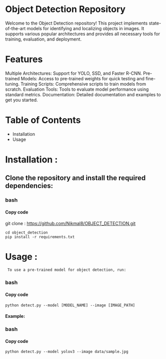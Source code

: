 # Object Detection Repository
Welcome to the Object Detection repository! This project implements state-of-the-art models for identifying and localizing objects in images. It supports various popular architectures and provides all necessary tools for training, evaluation, and deployment.

# Features
Multiple Architectures: Support for YOLO, SSD, and Faster R-CNN.
Pre-trained Models: Access to pre-trained weights for quick testing and fine-tuning.
Training Scripts: Comprehensive scripts to train models from scratch.
Evaluation Tools: Tools to evaluate model performance using standard metrics.
Documentation: Detailed documentation and examples to get you started.
# Table of Contents
* Installation
* Usage
# Installation :

## Clone the repository and install the required dependencies:

### bash
#### Copy code
  git clone : https://github.com/Nikmal8/OBJECT_DETECTION.git

    cd object_detection
    pip install -r requirements.txt

# Usage :

     To use a pre-trained model for object detection, run:

### bash
#### Copy code
    python detect.py --model [MODEL_NAME] --image [IMAGE_PATH]
#### Example:

### bash
#### Copy code
    python detect.py --model yolov3 --image data/sample.jpg
